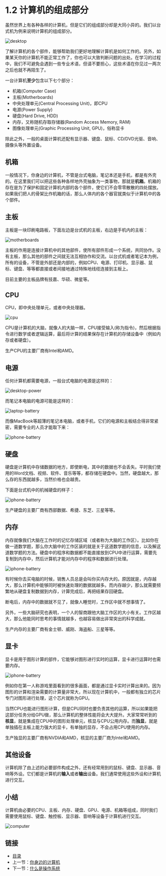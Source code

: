 # 1.2 计算机的组成部分

虽然世界上有各种各样的计算机，但是它们的组成部分却是大同小异的。我们以台式机为例来说明计算机的组成部分。

![desktop](./images/01.2.desktop.png)

了解计算机的各个部件，能够帮助我们更好地理解计算机是如何工作的。另外，如果某天你的计算机不能正常工作了，你也可以大致判断问题的出处。在学习的过程中，我们不可避免会遇到一些专业术语，但请不要担心，这些术语在你见过一两次之后也就不再陌生了。

一台计算机**至少**包含以下七个部分：

- 机箱(Computer Case)
- 主板(Motherboards)
- 中央处理单元(Central Processing Unit)，即CPU
- 电源(Power Supply)
- 硬盘(Hard Drive, HDD)
- 内存，又称随机存取存储器(Random Access Memory, RAM)
- 图像处理单元(Graphic Processing Unit, GPU)，俗称显卡

除此之外，一般的桌面计算机还配有显示器、键盘、鼠标、CD/DVD光驱、音响、摄像头等外置设备。

## 机箱

一般情况下，你身边的计算机，不管是台式电脑，笔记本还是手机，都是有外壳的。在这里我们可以把这些各种各样地外壳抽象为一类事物，那就是**机箱**。机箱的存在是为了保护和固定计算机内部的各个部件，使它们不会零零散散的四处摆放。如果我们把人的骨架比作机箱的话，那么人体内的各个器官就类似于计算机中的各个部件。

## 主板

主板是一块印刷电路板，下面左边是台式机的主板，右边是手机内的主板：

![motherboards](./images/01.2.motherboards.png)

主板的作用是连接计算机中的其他部件，使所有部件形成一个系统，共同协作。没有主板，那么其他的部件之间就无法互相协作和交流。以台式机或者笔记本为例，所有的设备，不管是外部还是内部的，例如CPU、电源、打印机、显示器、鼠标、键盘、等等都直接或者间接地通过特殊地线缆连接到主板上。

目前主要的主板品牌有技嘉、华硕、微星等。

## CPU

CPU，即中央处理单元，或者中央处理器。

![cpu](./images/01.2.cpu.png)

CPU是计算机的大脑，就像人的大脑一样，CPU接受输入(称为指令)，然后根据指令进行数学或者逻辑运算，最后将计算的结果保存在计算机的存储设备中（例如内存或者硬盘）。

生产CPU的主要厂商有Intel和AMD。

## 电源

任何计算机都需要电源，一般台式电脑的电源是这样的：

![desktop-power](./images/01.2.desktop-power.png)

而笔记本电脑的电源可能是这样的：

![laptop-battery](./images/01.2.laptop-battery.png)

而像MacBook等超薄的笔记本电脑，或者手机，它们的电源和主板结合得非常紧密，需要专业的人员才能取下来：

![iphone-battery](./images/01.2.iphone-battery.png)

## 硬盘

硬盘是计算机中存储数据的地方，即使断电，其中的数据也不会丢失。平时我们使用的Word文档、视频、软件、音乐等等，都存储在硬盘中。当然，硬盘越大，那么存的东西就越多，当然价格也会越贵。

下面是台式机中的机械硬盘的样子：

![iphone-battery](./images/01.2.hard-drive.png)

生产硬盘的主要厂商有西部数据、希捷、东芝、三星等等。

## 内存

内存就像我们大脑在工作时的记忆存储区域（或者称为大脑的工作区）。比如你在做一道数学题，那么你大脑中的工作区装的就是关于这道数学题的信息，以及解这道数学题的方法。硬盘中的程序和数据都不能直接放到CPU中进行运算，需要先复制到内存中，然后计算机才能对内存中的程序和数据进行处理。

![iphone-battery](./images/01.2.ram.png)

有时候你去买电脑的时候，销售人员总是会叫你买内存大的。原因就是，内存越大，那么计算机中能够同时被快速处理的数据就越多。而内存越少，那么就需要频繁地从硬盘复制数据到内存，计算完成后，再把结果存回硬盘。

断电后，内存中的数据就不见了，就像人睡觉时，工作区中就不想事情了。

另外，一些大脑研究也表明，一个人的智商跟他大脑工作区的大小有关。工作区越大，那么他能同时思考的事情就越多，也越容易做出非常突出的科学成就。

生产内存的主要厂商有金士顿、威刚、海盗船、三星等等。

## 显卡

显卡是用于图形计算的部件，它能够对图形进行实时的运算，显卡进行运算时也需要内存。

![iphone-battery](./images/01.2.gpu.png)

例如你在第一人称游戏里面看到的很多画面，都是通过显卡实时计算出来的。因为图形的计算和渲染需要的计算量非常大，所以现在计算机中，一般都有独立的芯片专门对图形进行处理，这个芯片就称为GPU。

当然CPU也能进行图形计算，但是CPU同时也要负责其他的运算，所以如果能把这部分任务分给GPU做，那么计算机的整体性能将会大大提升。大家常常听到的**核显**，就是集成在CPU中的图形处理单元，核显与CPU公用内存。而**独显**，就是单独插在主板上能力强大的显卡，有单独的显存，不会占用CPU使用的内存。

生产独显的主要厂商有NVDIA和AMD，核显的主要厂商为Intel和AMD。

## 其他设备

计算机除了由上述的必要部件构成之外，还有经常用到的鼠标、键盘、显示器、音响等外设。它们都是计算机的**输入**或者**输出**设备。我们通常使用这些外设和计算机进行交互。

## 小结

计算机由必要的CPU、主板、内存、硬盘、GPU、电源、机箱等组成，同时我们需要使用鼠标、键盘、触控板、显示器、音响等设备于计算机进行交互。

![computer](./images/01.2.computer.png)

## 链接

- [目录](./preface.md)
- 上一节：[你身边的计算机](./01.1.md)
- 下一节：[什么是操作系统](./01.3.md)